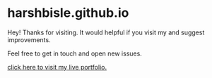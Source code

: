 # harshbisle.github.io

Hey! Thanks for visiting. It would helpful if you visit my and suggest improvements.

Feel free to get in touch and open new issues.


 [click here to visit my live portfolio.](https://harshbisle.github.io/) 
